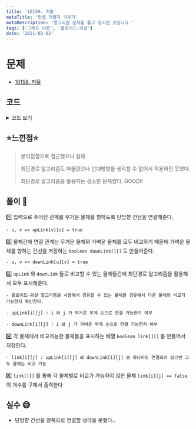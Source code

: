 ```yaml
---
title: '10159. 저울'
metaTitle: '만렙 개발자 키우기'
metaDescription: '알고리즘 문제를 풀고 정리한 곳입니다.'
tags: ['그래프 이론', '플로이드-와샬']
date: '2021-03-03'
---
```


# 문제

- [10159. 저울](https://www.acmicpc.net/problem/10159)

## 코드

<details><summary> 코드 보기 </summary>

```java
import java.io.BufferedReader;
import java.io.IOException;
import java.io.InputStreamReader;
import java.util.StringTokenizer;

public class Q10159 {
    static int n, m;
    static boolean upLink[][], downLink[][], link[][];
    public static void main(String[] args) throws IOException {
        init();
        solution();
    }

    private static void solution() {
        for (int k = 1; k <= n; k++) {
            for (int i = 1; i <= n; i++) {
                for (int j = 1; j <= n; j++) {
                    if(upLink[i][k] && upLink[k][j])
                        upLink[i][j] = true;

                    if(downLink[i][k] && downLink[k][j])
                        downLink[i][j] = true;
                }
            }
        }

        /* 위-아래 로 모두 연결되어 있는 정보 */
        for (int i = 1; i <= n; i++) {
            for (int j = 1; j <= n; j++) {
                link[i][j] = (upLink[i][j] | downLink[i][j]);
            }
        }

        for (int i = 1; i <= n; i++) {
            int cnt = 0;
            for (int j = 1; j <= n; j++) {
                if(i == j) continue; // 자기 자신은 제외.
                if(!link[i][j]) // 연결이 불가능한 경우.
                    cnt += 1;
            }
            System.out.println(cnt);
        }
    }

    private static void init() throws IOException {
        BufferedReader br = new BufferedReader(new InputStreamReader(System.in));
        n = stoi(br.readLine());
        m = stoi(br.readLine());
        upLink = new boolean[n + 1][n + 1];
        downLink = new boolean[n + 1][n + 1];
        link = new boolean[n + 1][n + 1];
        for (int i = 0; i < m; i++) {
            StringTokenizer st = new StringTokenizer(br.readLine());
            int u = stoi(st.nextToken());
            int v = stoi(st.nextToken());
            upLink[v][u] = true;
            downLink[u][v] = true;
        }
    }
    private static int stoi(String str) {
        return Integer.parseInt(str);
    }

}
```

</details>

## ⭐️느낀점⭐️

> 분리집합으로 접근했으나 실패
>
> 최단경로 알고리즘도 떠올렸으나 반대방향을 생각할 수 없어서 적용하진 못했다.
>
> 최단경로 알고리즘을 활용하는 생소한 문제였다. GOOD!!

## 풀이 📣

1️⃣ 입력으로 주어진 관계를 무거운 물체를 향하도록 단방향 간선을 연결해준다.

    - u, v => upLink[v][u] = true

2️⃣ 물체간에 연결 관계는 무거운 물체와 가벼운 물체를 모두 비교하기 때문에 가벼운 물체를 향하는 간선을 저장하는 `boolean downLink[][]` 도 만들어준다.

    - u, v => downLink[u][v] = true

3️⃣ `upLink` 와 `downLink` 들로 비교할 수 있는 물체들간에 최단경로 알고리즘을 활용해서 모두 표시해준다.

    - 플로이드-와샬 알고리즘을 사용해서 경유할 수 있는 물체를 경유해서 다른 물체와 비교가 가능한지 확인한다.

    - upLink[i][j] : i 와 j 가 무거운 무게 순으로 연결 가능한지 여부

    - downLink[i][j] : i 와 j 가 가벼운 무게 순으로 연결 가능한지 여부

4️⃣ 각 물체에서 비교가능한 물체들을 표시하는 배열 `boolean link[][]` 를 만들어서 저장한다.

    - link[i][j] : upLink[i][j] 와 downLink[i][j] 중 하나라도 연결되어 있으면 그 두 물체는 비교 가능

5️⃣ `link[][]` 를 통해 각 물체별로 비교가 가능하지 않은 물체 `link[i][j] == false` 의 개수를 구해서 출력한다

## 실수 😅

- 단방향 간선을 양쪽으로 연결할 생각을 못했다..
